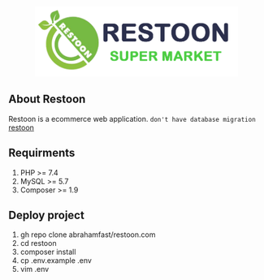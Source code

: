 <p align="center"><img src="public/images/logo.png" width="400"></p>

## About Restoon
Restoon is a ecommerce web application. ```don't have database migration```
[restoon](https://restoon.com)

## Requirments
1. PHP >= 7.4
2. MySQL >= 5.7
3. Composer >= 1.9

## Deploy project

1. gh repo clone abrahamfast/restoon.com
2. cd restoon
3. composer install
4. cp .env.example .env
5. vim .env
